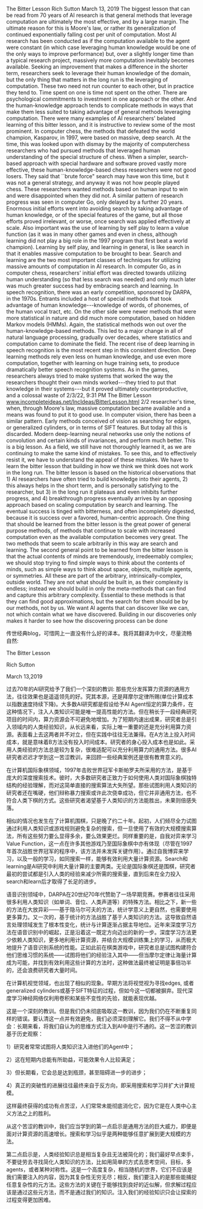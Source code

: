 The Bitter Lesson
Rich Sutton
March 13, 2019
The biggest lesson that can be read from 70 years of AI research is that general methods that leverage
computation are ultimately the most effective, and by a large margin. The ultimate reason for this is
Moore's law, or rather its generalization of continued exponentially falling cost per unit of
computation. Most AI research has been conducted as if the computation available to the agent were
constant (in which case leveraging human knowledge would be one of the only ways to improve
performance) but, over a slightly longer time than a typical research project, massively more
computation inevitably becomes available. Seeking an improvement that makes a difference in the
shorter term, researchers seek to leverage their human knowledge of the domain, but the only thing
that matters in the long run is the leveraging of computation. These two need not run counter to each
other, but in practice they tend to. Time spent on one is time not spent on the other. There are
psychological commitments to investment in one approach or the other. And the human-knowledge
approach tends to complicate methods in ways that make them less suited to taking advantage of
general methods leveraging computation.  There were many examples of AI researchers' belated
learning of this bitter lesson, and it is instructive to review some of the most prominent.
In computer chess, the methods that defeated the world champion, Kasparov, in 1997, were based on
massive, deep search. At the time, this was looked upon with dismay by the majority of computerchess researchers who had pursued methods that leveraged human understanding of the special
structure of chess. When a simpler, search-based approach with special hardware and software proved
vastly more effective, these human-knowledge-based chess researchers were not good losers. They
said that ``brute force" search may have won this time, but it was not a general strategy, and anyway it
was not how people played chess. These researchers wanted methods based on human input to win
and were disappointed when they did not.
A similar pattern of research progress was seen in computer Go, only delayed by a further 20 years.
Enormous initial efforts went into avoiding search by taking advantage of human knowledge, or of
the special features of the game, but all those efforts proved irrelevant, or worse, once search was
applied effectively at scale. Also important was the use of learning by self play to learn a value
function (as it was in many other games and even in chess, although learning did not play a big role in
the 1997 program that first beat a world champion). Learning by self play, and learning in general, is
like search in that it enables massive computation to be brought to bear. Search and learning are the
two most important classes of techniques for utilizing massive amounts of computation in AI research.
In computer Go, as in computer chess, researchers' initial effort was directed towards utilizing human
understanding (so that less search was needed) and only much later was much greater success had by
embracing search and learning.
In speech recognition, there was an early competition, sponsored by DARPA, in the 1970s. Entrants
included a host of special methods that took advantage of human knowledge---knowledge of words,
of phonemes, of the human vocal tract, etc. On the other side were newer methods that were more
statistical in nature and did much more computation, based on hidden Markov models (HMMs).
Again, the statistical methods won out over the human-knowledge-based methods. This led to a major
change in all of natural language processing, gradually over decades, where statistics and
computation came to dominate the field. The recent rise of deep learning in speech recognition is the
most recent step in this consistent direction. Deep learning methods rely even less on human
knowledge, and use even more computation, together with learning on huge training sets, to produce
dramatically better speech recognition systems. As in the games, researchers always tried to make
systems that worked the way the researchers thought their own minds worked---they tried to put that
knowledge in their systems---but it proved ultimately counterproductive, and a colossal waste of
2/3/22, 9:31 PM The Bitter Lesson
www.incompleteideas.net/IncIdeas/BitterLesson.html 2/2
researcher's time, when, through Moore's law, massive computation became available and a means
was found to put it to good use.
In computer vision, there has been a similar pattern. Early methods conceived of vision as searching
for edges, or generalized cylinders, or in terms of SIFT features. But today all this is discarded.
Modern deep-learning neural networks use only the notions of convolution and certain kinds of
invariances, and perform much better.
This is a big lesson. As a field, we still have not thoroughly learned it, as we are continuing to make
the same kind of mistakes. To see this, and to effectively resist it, we have to understand the appeal of
these mistakes. We have to learn the bitter lesson that building in how we think we think does not
work in the long run. The bitter lesson is based on the historical observations that 1) AI researchers
have often tried to build knowledge into their agents, 2) this always helps in the short term, and is
personally satisfying to the researcher, but 3) in the long run it plateaus and even inhibits further
progress, and 4) breakthrough progress eventually arrives by an opposing approach based on scaling
computation by search and learning. The eventual success is tinged with bitterness, and often
incompletely digested, because it is success over a favored, human-centric approach.
One thing that should be learned from the bitter lesson is the great power of general purpose methods,
of methods that continue to scale with increased computation even as the available computation
becomes very great. The two methods that seem to scale arbitrarily in this way are search and learning.
The second general point to be learned from the bitter lesson is that the actual contents of minds are
tremendously, irredeemably complex; we should stop trying to find simple ways to think about the
contents of minds, such as simple ways to think about space, objects, multiple agents, or symmetries.
All these are part of the arbitrary, intrinsically-complex, outside world. They are not what should be
built in, as their complexity is endless; instead we should build in only the meta-methods that can find
and capture this arbitrary complexity. Essential to these methods is that they can find good
approximations, but the search for them should be by our methods, not by us. We want AI agents that
can discover like we can, not which contain what we have discovered. Building in our discoveries
only makes it harder to see how the discovering process can be done


传世经典blog，可惜网上一直没有什么好的译本。我将其翻译为中文，尽量流畅自然:

The Bitter Lesson

Rich Sutton

March 13,2019

过去70年的AI研究给予了我们一个深刻的教训: 那些充分发挥算力资源的通用方法，往往效果也是遥遥领先的好。究其本源，还是拜摩尔定律所赐(单位计算成本以指数速度持续下降)。大多数AI研究都是假设给予AI Agent恒定的算力条件，在这种情况下，注入人类知识可能是唯一提高性能的方法。但在稍长于一段经典研究项目的时间内，算力资源会不可避免地增加。为了短期内速出成果，研究者总是引入领域内的人类经验知识，从长远来看，实际上唯一重要的还是充分利用算力资源。表面看上去这两者并不对立，但在实践中往往无法兼得。在A方法上投入时间成本，就是意味着B方法没有投入时间成本。研究者的身心投入成本也是如此。采用人类经验的方法总是较为复杂，很难适配可以充分利用算力的通用方法。很多AI研究者迟迟才学到这一苦涩教训，来回顾一些经典案例还是很有教育意义的。

在计算机国际象棋领域，1997年击败世界冠军卡斯帕罗夫所采用的方法，是基于庞大的深度搜索技术。彼时，大多数研究者正致力于如何使用人类对国际象棋独特结构的经验理解，而对这简单直接的搜索算法大失所望。那些试图利用人类知识的研究者还在嘴硬，他们辩称暴力搜索或许此次侥幸成功，但它并非通用方法，也不符合人类下棋的方式。这些研究者渴望基于人类知识的方法能胜出，未果则倍感失落。

相似的情况也发生在了计算机围棋，只是晚了约二十年。起初，人们倾尽全力试图通过利用人类知识或游戏规则避免复杂的搜索，但一旦使用了有效的大规模搜索算法，所有这些努力要么显得多余，要么效果更烂。同样重要的是，自我对弈来学习Value Function，这一点在许多其他游戏乃至国际象棋中亦有体现（尽管在1997年首次战胜世界冠军的程序中，该方法并未发挥关键作用）。通过自我博弈来学习，以及一般的学习，如同搜索一样，能够有效利用大量计算资源。Search和learning是AI研究中利用大量计算的主要两类。无论是国际象棋还是围棋，研究者最初的尝试都是引入人类的经验来减少所需的搜索量，直到后来在全力投入search和learn后才取得了长足的进步。

语音识别领域中，DARPA在20世纪70年代赞助了一场早期竞赛。参赛者往往采用很多利用人类知识（如单词、音位、人类声道等）的特殊方法。相比之下，新一些的方法在大放异彩——基于隐马尔可夫的方法，统计学意义上更自然，也需要使用更多算力。又一次的，基于统计的方法战胜了基于人类知识的方法。这导致自然语言处理领域发生了根本性变化，统计与计算逐渐占据主导地位。近年来深度学习方法在语音识别中的崛起，正是沿着这一既定方向迈出的新的一步。深度学习方法更少依赖人类知识，更多地利用计算资源，并结合大规模训练集上的学习，从而极大地提升了语音识别系统的性能。正如此前在棋类游戏中，研究者总是试图构建符合他们思维习惯的系统——试图将他们的经验注入其中——但当摩尔定律让海量计算成为可能，并找到有效利用这些计算的方法时，这种做法最终被证明是事倍功半的，还会浪费研究者大量时间。

在计算机视觉领域，也出现了相似的现象。早期方法将视觉视为寻找edges, 或者generalized cylinders或基于SIFT特征的过程，但如今这一切都被摒弃。现代深度学习神经网络仅利用卷积和某些不变性的先验，就能表现优越。

这是一个深刻的教训。但是我们仍未彻底吸取这一教训，因为我们仍在不断重复同样的错误。要认清这一点并有效避免，我们必须深刻理解它。我们不得不从中学会：长期来看，将我们自认为的思维方式注入到AI中是行不通的。这一苦涩的教训基于历史观察：

1）研究者常常试图将人类知识注入进他们的Agent中；

2）这在短期内总能有所助益，可能效果令人比较满足；

3）但长期看，它会总是达到瓶颈，甚至阻碍进一步的进步；

4）真正的突破性的进展往往最终来自于反方向，即采用搜索和学习并扩大计算规模。

这样最终获得的成功有点苦涩，人们常常未能彻底消化它，因为它是在人类中心主义方法之上的胜利。

从这个苦涩的教训中，我们应当学到的第一点启示是通用方法的巨大威力，即便是面对计算资源的高速增长。搜索和学习似乎是两种能够任意扩展到更大规模的方法。

第二点启示是，人类经验知识总是相当复杂且无法被简化的；我们最好早点束手，不要徒劳去寻找简化人类知识的方法，比如用简单的方式去思考空间，目标，多agents，或者某种对称性。这是一个高度复杂，相当随机的世界，它们不应该是我们需要注入的内容，因为其复杂性无穷无尽；相反，我们要注入的是那些能捕捉任意复杂性的元方法。这些方法的关键在于能够找到良好的近似解，但求解过程应该是通过这些元方法，而不是通过我们的知识。注入我们的经验知识只会让探索的过程变得更加困难。

